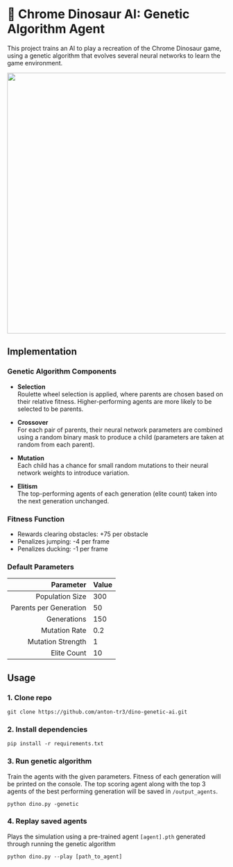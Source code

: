# 🦖 Chrome Dinosaur AI: Genetic Algorithm Agent
This project trains an AI to play a recreation of the Chrome Dinosaur game, using a genetic algorithm that evolves several neural networks to learn the game environment. 

<p align="center">
  <img src="media/demo.gif" width="600"/>
</p>

## Implementation

### Genetic Algorithm Components
- **Selection**  
Roulette wheel selection is applied, where parents are chosen based on their relative fitness. Higher-performing agents are more likely to be selected to be parents.

- **Crossover**  
For each pair of parents, their neural network parameters are combined using a random binary mask to produce a child (parameters are taken at random from each parent).

- **Mutation**  
Each child has a chance for small random mutations to their neural network weights to introduce variation.

- **Elitism**  
The top-performing agents of each generation (elite count) taken into the next generation unchanged.

### Fitness Function
- Rewards clearing obstacles: +75 per obstacle
- Penalizes jumping: -4 per frame
- Penalizes ducking: -1 per frame

### Default Parameters
|              Parameter | Value |
| ---------------------: | :---- |
|        Population Size | 300   |
| Parents per Generation | 50    |
|            Generations | 150   |
|          Mutation Rate | 0.2   |
|      Mutation Strength | 1     |
|            Elite Count | 10    |

## Usage
### 1. Clone repo
 ```
 git clone https://github.com/anton-tr3/dino-genetic-ai.git
 ```

### 2. Install dependencies
```
pip install -r requirements.txt
```

### 3. Run genetic algorithm
Train the agents with the given parameters. Fitness of each generation will be printed on the console. The top scoring agent along with the top 3 agents of the best performing generation will be saved in `/output_agents`.
```
python dino.py -genetic
```

### 4. Replay saved agents
Plays the simulation using a pre-trained agent `[agent].pth` generated through running the genetic algorithm
```
python dino.py --play [path_to_agent]
```
